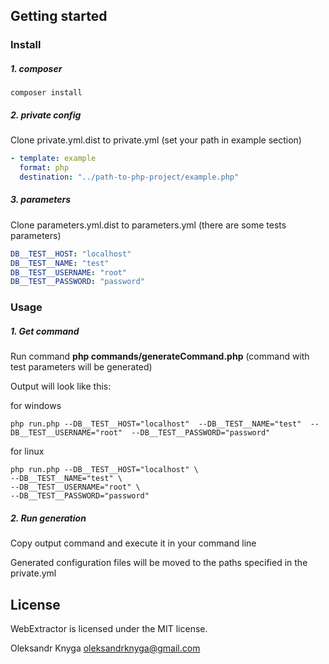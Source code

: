 ## Getting started

### Install

##### 1. composer

`composer install`

##### 2. private config

Clone private.yml.dist to private.yml (set your path in example section)

```yml
- template: example
  format: php
  destination: "../path-to-php-project/example.php"
```
##### 3. parameters

Clone parameters.yml.dist to parameters.yml (there are some tests parameters)

```yml
DB__TEST__HOST: "localhost"
DB__TEST__NAME: "test"
DB__TEST__USERNAME: "root"
DB__TEST__PASSWORD: "password"
```

### Usage

##### 1. Get command

Run command **php commands/generateCommand.php** (command with test parameters will be generated)

Output will look like this:

for windows

```
php run.php --DB__TEST__HOST="localhost"  --DB__TEST__NAME="test"  --DB__TEST__USERNAME="root"  --DB__TEST__PASSWORD="password"
```

for linux

```
php run.php --DB__TEST__HOST="localhost" \
--DB__TEST__NAME="test" \
--DB__TEST__USERNAME="root" \
--DB__TEST__PASSWORD="password"
```

##### 2. Run generation

Copy output command and execute it in your command line

Generated configuration files will be moved to the paths specified in the private.yml


## License

WebExtractor is licensed under the MIT license.

Oleksandr Knyga oleksandrknyga@gmail.com
